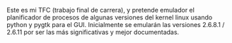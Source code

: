 Este es mi TFC (trabajo final de carrera), y pretende emulador el planificador de procesos de algunas versiones del kernel linux usando python y pygtk para el GUI. Inicialmente se emularán las versiones 2.6.8.1 / 2.6.11 por ser las más significativas y mejor documentadas.